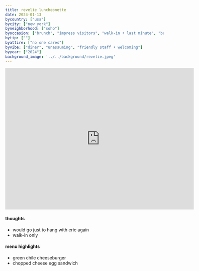 ```yaml
---
title: revelie luncheonette
date: 2024-01-13
bycountry: ["usa"]
bycity: ["new york"]
byneighborhood: ["soho"]
byoccasion: ["brunch", "impress visitors", "walk-in • last minute", "bar seating • solo dining", "small group", "people watching"]
bytip: [""]
byattire: ["no one cares"]
byvibe: ["diner", "unassuming", "friendly staff • welcoming"]
byyear: ["2024"]
background_image: '../../background/revelie.jpeg'
---
```


<iframe src="https://www.google.com/maps/embed?pb=!1m18!1m12!1m3!1d3023.618015083348!2d-74.00452212334521!3d40.72642477139138!2m3!1f0!2f0!3f0!3m2!1i1024!2i768!4f13.1!3m3!1m2!1s0x89c2595605c5bacd%3A0x4f601b5c1701d240!2sRevelie%20Luncheonette!5e0!3m2!1sen!2sus!4v1705525579385!5m2!1sen!2sus" width="600" height="450" style="border:0;" allowfullscreen="" loading="lazy" referrerpolicy="no-referrer-when-downgrade"></iframe>

#### thoughts
* would go just to hang with eric again
* walk-in only

#### menu highlights
* green chile cheeseburger
* chopped cheese egg sandwich 